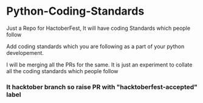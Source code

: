 # Python-Coding-Standards
Just a Repo for HactoberFest, It will have coding Standards which people follow

Add coding standards which you are following as a part of your python developement.

I will be merging all the PRs for the same. It is just an experiment to collate all the coding standards which people follow 

### It hacktober branch so raise PR with "hacktoberfest-accepted" label
